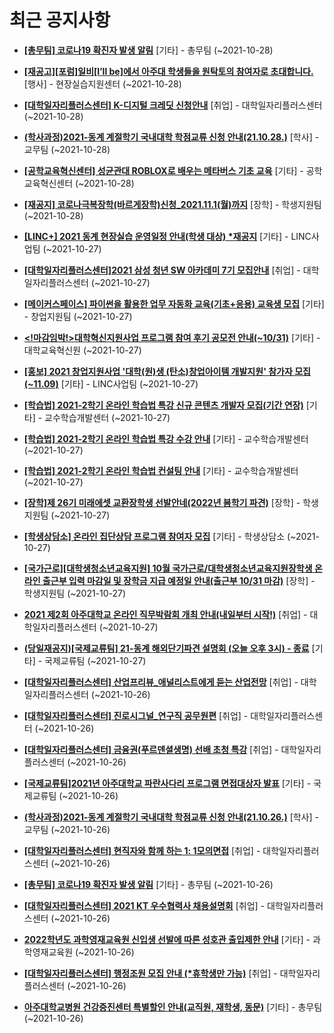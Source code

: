 # 최근 공지사항

* **[[총무팀] 코로나19 확진자 발생 알림](http://ajou.ac.kr/kr/ajou/notice.do?mode=view&amp;articleNo=114342&amp;article.offset=0&amp;articleLimit=30)**
 [기타] - 총무팀 (~2021-10-28)

* **[[재공고][포럼]일비[I’ll be]에서 아주대 학생들을 원탁토의 참여자로 초대합니다.](http://ajou.ac.kr/kr/ajou/notice.do?mode=view&amp;articleNo=114341&amp;article.offset=0&amp;articleLimit=30)**
 [행사] - 현장실습지원센터 (~2021-10-28)

* **[[대학일자리플러스센터] K-디지털 크레딧 신청안내](http://ajou.ac.kr/kr/ajou/notice.do?mode=view&amp;articleNo=114340&amp;article.offset=0&amp;articleLimit=30)**
 [취업] - 대학일자리플러스센터 (~2021-10-28)

* **[(학사과정)2021-동계 계절학기 국내대학 학점교류 신청 안내(21.10.28.)](http://ajou.ac.kr/kr/ajou/notice.do?mode=view&amp;articleNo=114339&amp;article.offset=0&amp;articleLimit=30)**
 [학사] - 교무팀 (~2021-10-28)

* **[[공학교육혁신센터] 성균관대 ROBLOX로 배우는 메타버스 기초 교육](http://ajou.ac.kr/kr/ajou/notice.do?mode=view&amp;articleNo=114337&amp;article.offset=0&amp;articleLimit=30)**
 [기타] - 공학교육혁신센터 (~2021-10-28)

* **[[재공지] 코로나극복장학(바르게장학)신청_2021.11.1(월)까지](http://ajou.ac.kr/kr/ajou/notice.do?mode=view&amp;articleNo=114330&amp;article.offset=0&amp;articleLimit=30)**
 [장학] - 학생지원팀 (~2021-10-28)

* **[[LINC+] 2021 동계 현장실습 운영일정 안내(학생 대상) *재공지](http://ajou.ac.kr/kr/ajou/notice.do?mode=view&amp;articleNo=114329&amp;article.offset=0&amp;articleLimit=30)**
 [기타] - LINC사업팀 (~2021-10-27)

* **[[대학일자리플러스센터]2021 삼성 청년 SW 아카데미 7기 모집안내](http://ajou.ac.kr/kr/ajou/notice.do?mode=view&amp;articleNo=114319&amp;article.offset=0&amp;articleLimit=30)**
 [취업] - 대학일자리플러스센터 (~2021-10-27)

* **[[메이커스페이스] 파이썬을 활용한 업무 자동화 교육(기초+응용) 교육생 모집](http://ajou.ac.kr/kr/ajou/notice.do?mode=view&amp;articleNo=114318&amp;article.offset=0&amp;articleLimit=30)**
 [기타] - 창업지원팀 (~2021-10-27)

* **[&lt;!마감임박!&gt;대학혁신지원사업 프로그램 참여 후기 공모전 안내(~10/31)](http://ajou.ac.kr/kr/ajou/notice.do?mode=view&amp;articleNo=114312&amp;article.offset=0&amp;articleLimit=30)**
 [기타] - 대학교육혁신원 (~2021-10-27)

* **[[홍보] 2021 창업지원사업 &#x27;대학(원)생 (탄소)창업아이템 개발지원&#x27; 참가자 모집(~11.09)](http://ajou.ac.kr/kr/ajou/notice.do?mode=view&amp;articleNo=114310&amp;article.offset=0&amp;articleLimit=30)**
 [기타] - LINC사업팀 (~2021-10-27)

* **[[학습법] 2021-2학기 온라인 학습법 특강 신규 콘텐츠 개발자 모집(기간 연장)](http://ajou.ac.kr/kr/ajou/notice.do?mode=view&amp;articleNo=114305&amp;article.offset=0&amp;articleLimit=30)**
 [기타] - 교수학습개발센터 (~2021-10-27)

* **[[학습법] 2021-2학기 온라인 학습법 특강 수강 안내](http://ajou.ac.kr/kr/ajou/notice.do?mode=view&amp;articleNo=114304&amp;article.offset=0&amp;articleLimit=30)**
 [기타] - 교수학습개발센터 (~2021-10-27)

* **[[학습법] 2021-2학기 온라인 학습법 컨설팅 안내](http://ajou.ac.kr/kr/ajou/notice.do?mode=view&amp;articleNo=114302&amp;article.offset=0&amp;articleLimit=30)**
 [기타] - 교수학습개발센터 (~2021-10-27)

* **[[장학]제 26기 미래에셋 교환장학생 선발안네(2022년 봄학기 파견)](http://ajou.ac.kr/kr/ajou/notice.do?mode=view&amp;articleNo=114301&amp;article.offset=0&amp;articleLimit=30)**
 [장학] - 학생지원팀 (~2021-10-27)

* **[[학생상담소] 온라인 집단상담 프로그램 참여자 모집](http://ajou.ac.kr/kr/ajou/notice.do?mode=view&amp;articleNo=114300&amp;article.offset=0&amp;articleLimit=30)**
 [기타] - 학생상담소 (~2021-10-27)

* **[[국가근로][대학생청소년교육지원] 10월 국가근로/대학생청소년교육지원장학생 온라인 출근부 입력 마감일 및 장학금 지급 예정일 안내(출근부 10/31 마감)](http://ajou.ac.kr/kr/ajou/notice.do?mode=view&amp;articleNo=114299&amp;article.offset=0&amp;articleLimit=30)**
 [장학] - 학생지원팀 (~2021-10-27)

* **[2021 제2회 아주대학교 온라인 직무박람회 개최 안내(내일부터 시작!)](http://ajou.ac.kr/kr/ajou/notice.do?mode=view&amp;articleNo=114298&amp;article.offset=0&amp;articleLimit=30)**
 [취업] - 대학일자리플러스센터 (~2021-10-27)

* **[(당일재공지)[국제교류팀] 21-동계 해외단기파견 설명회 (오늘 오후 3시) - 종료](http://ajou.ac.kr/kr/ajou/notice.do?mode=view&amp;articleNo=114297&amp;article.offset=0&amp;articleLimit=30)**
 [기타] - 국제교류팀 (~2021-10-27)

* **[[대학일자리플러스센터] 산업프리뷰_애널리스트에게 듣는 산업전망](http://ajou.ac.kr/kr/ajou/notice.do?mode=view&amp;articleNo=114294&amp;article.offset=0&amp;articleLimit=30)**
 [취업] - 대학일자리플러스센터 (~2021-10-26)

* **[[대학일자리플러스센터] 진로시그널_연구직 공무원편](http://ajou.ac.kr/kr/ajou/notice.do?mode=view&amp;articleNo=114293&amp;article.offset=0&amp;articleLimit=30)**
 [취업] - 대학일자리플러스센터 (~2021-10-26)

* **[[대학일자리플러스센터] 금융권(푸르덴셜생명) 선배 초청 특강](http://ajou.ac.kr/kr/ajou/notice.do?mode=view&amp;articleNo=114292&amp;article.offset=0&amp;articleLimit=30)**
 [취업] - 대학일자리플러스센터 (~2021-10-26)

* **[[국제교류팀]2021년 아주대학교 파란사다리 프로그램 면접대상자 발표](http://ajou.ac.kr/kr/ajou/notice.do?mode=view&amp;articleNo=114291&amp;article.offset=0&amp;articleLimit=30)**
 [기타] - 국제교류팀 (~2021-10-26)

* **[(학사과정)2021-동계 계절학기 국내대학 학점교류 신청 안내(21.10.26.)](http://ajou.ac.kr/kr/ajou/notice.do?mode=view&amp;articleNo=114287&amp;article.offset=0&amp;articleLimit=30)**
 [학사] - 교무팀 (~2021-10-26)

* **[[대학일자리플러스센터] 현직자와 함께 하는 1: 1모의면접](http://ajou.ac.kr/kr/ajou/notice.do?mode=view&amp;articleNo=114282&amp;article.offset=0&amp;articleLimit=30)**
 [취업] - 대학일자리플러스센터 (~2021-10-26)

* **[[총무팀] 코로나19 확진자 발생 알림](http://ajou.ac.kr/kr/ajou/notice.do?mode=view&amp;articleNo=114275&amp;article.offset=0&amp;articleLimit=30)**
 [기타] - 총무팀 (~2021-10-26)

* **[[대학일자리플러스센터] 2021 KT 우수협력사 채용설명회](http://ajou.ac.kr/kr/ajou/notice.do?mode=view&amp;articleNo=114274&amp;article.offset=0&amp;articleLimit=30)**
 [취업] - 대학일자리플러스센터 (~2021-10-26)

* **[2022학년도 과학영재교육원 신입생 선발에 따른 성호관 출입제한 안내](http://ajou.ac.kr/kr/ajou/notice.do?mode=view&amp;articleNo=114273&amp;article.offset=0&amp;articleLimit=30)**
 [기타] - 과학영재교육원 (~2021-10-26)

* **[[대학일자리플러스센터] 행정조원 모집 안내 (*휴학생만 가능)](http://ajou.ac.kr/kr/ajou/notice.do?mode=view&amp;articleNo=114272&amp;article.offset=0&amp;articleLimit=30)**
 [취업] - 대학일자리플러스센터 (~2021-10-26)

* **[아주대학교병원 건강증진센터 특별할인 안내(교직원, 재학생, 동문)](http://ajou.ac.kr/kr/ajou/notice.do?mode=view&amp;articleNo=114271&amp;article.offset=0&amp;articleLimit=30)**
 [기타] - 총무팀 (~2021-10-26)
